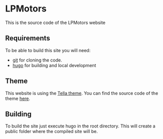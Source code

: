 # LPMotors

This is the source code of the LPMotors website

## Requirements

To be able to build this site you will need:

- [git](https://git-scm.com/) for cloning the code.
- [hugo](https://gohugo.io/) for building and local development 

## Theme

This website is using the [Tella theme](https://themes.gohugo.io/themes/tella/). You can find the source code of the theme [here](https://github.com/opera7133/tella).

## Building

To build the site just execute hugo in the root directory. This will create a public folder where the compiled site will be.
